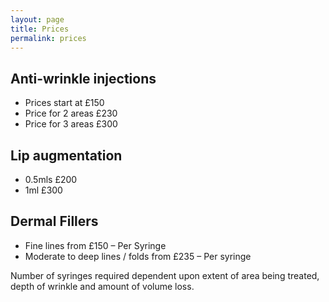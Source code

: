 ```yaml
---
layout: page
title: Prices
permalink: prices
---
```


## Anti-wrinkle injections 

- Prices start at £150
- Price for 2 areas £230
- Price for 3 areas £300

## Lip augmentation 
- 0.5mls £200
- 1ml £300

## Dermal Fillers
- Fine lines from £150 – Per Syringe
- Moderate to deep lines / folds from £235 – Per syringe

Number of syringes required dependent upon extent of area being treated, depth of wrinkle and amount of volume loss.
